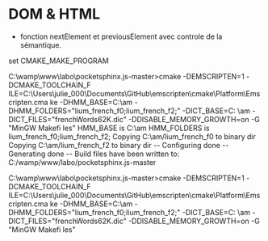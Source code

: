 DOM & HTML
===========

* fonction nextElement et previousElement avec controle de la sémantique.



set CMAKE_MAKE_PROGRAM

C:\wamp\www\labo\pocketsphinx.js-master>cmake -DEMSCRIPTEN=1 -DCMAKE_TOOLCHAIN_F
ILE=C:\Users\julie_000\Documents\GitHub\emscripten\cmake\Platform\Emscripten.cma
ke -DHMM_BASE=C:\am -DHMM_FOLDERS="lium_french_f0;lium_french_f2;" -DICT_BASE=C:
\am -DICT_FILES="frenchWords62K.dic" -DDISABLE_MEMORY_GROWTH=on -G "MinGW Makefi
les"
HMM_BASE is C:\am
HMM_FOLDERS is lium_french_f0;lium_french_f2;
Copying C:\am/lium_french_f0 to binary dir
Copying C:\am/lium_french_f2 to binary dir
-- Configuring done
-- Generating done
-- Build files have been written to: C:/wamp/www/labo/pocketsphinx.js-master

C:\wamp\www\labo\pocketsphinx.js-master>cmake -DEMSCRIPTEN=1 -DCMAKE_TOOLCHAIN_F
ILE=C:\Users\julie_000\Documents\GitHub\emscripten\cmake\Platform\Emscripten.cma
ke -DHMM_BASE=C:\am -DHMM_FOLDERS="lium_french_f0;lium_french_f2;" -DICT_BASE=C:
\am -DICT_FILES="frenchWords62K.dic" -DDISABLE_MEMORY_GROWTH=on -G "MinGW Makefi
les"